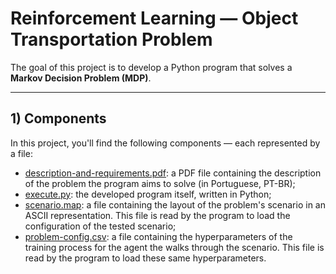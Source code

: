 # Reinforcement Learning — Object Transportation Problem

The goal of this project is to develop a Python program that solves a **Markov Decision Problem (MDP)**.

-----

## 1) Components

In this project, you'll find the following components — each represented by a file:

- [description-and-requirements.pdf](./description-and-requirements.pdf): a PDF file containing the description of the problem the program aims to solve (in Portuguese, PT-BR);
- [execute.py](./execute.py): the developed program itself, written in Python;
- [scenario.map](./scenario.map): a file containing the layout of the problem's scenario in an ASCII representation. This file is read by the program to load the configuration of the tested scenario;
- [problem-config.csv](./problem-config.csv): a file containing the hyperparameters of the training process for the agent the walks through the scenario. This file is read by the program to load these same hyperparameters.

